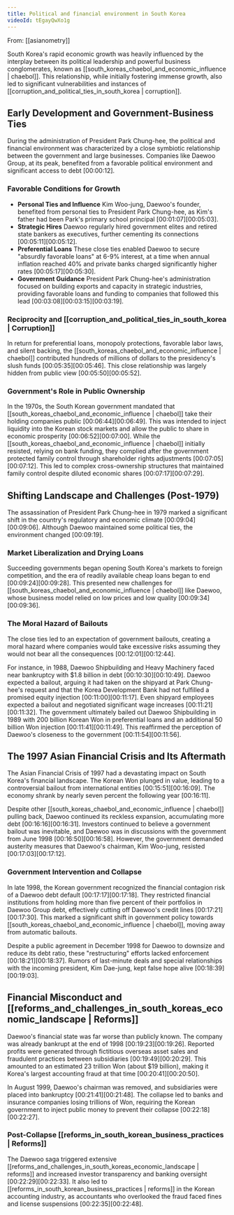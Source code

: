 ```yaml
---
title: Political and financial environment in South Korea
videoId: tEgayQwXo1g
---
```


From: [[asianometry]] <br/> 

South Korea's rapid economic growth was heavily influenced by the interplay between its political leadership and powerful business conglomerates, known as [[south_koreas_chaebol_and_economic_influence | chaebol]]. This relationship, while initially fostering immense growth, also led to significant vulnerabilities and instances of [[corruption_and_political_ties_in_south_korea | corruption]].

## Early Development and Government-Business Ties

During the administration of President Park Chung-hee, the political and financial environment was characterized by a close symbiotic relationship between the government and large businesses. Companies like Daewoo Group, at its peak, benefited from a favorable political environment and significant access to debt <a class="yt-timestamp" data-t="00:00:12">[00:00:12]</a>.

### Favorable Conditions for Growth
*   **Personal Ties and Influence** Kim Woo-jung, Daewoo's founder, benefited from personal ties to President Park Chung-hee, as Kim's father had been Park's primary school principal <a class="yt-timestamp" data-t="00:01:07">[00:01:07]</a><a class="yt-timestamp" data-t="00:05:03">[00:05:03]</a>.
*   **Strategic Hires** Daewoo regularly hired government elites and retired state bankers as executives, further cementing its connections <a class="yt-timestamp" data-t="00:05:11">[00:05:11]</a><a class="yt-timestamp" data-t="00:05:12">[00:05:12]</a>.
*   **Preferential Loans** These close ties enabled Daewoo to secure "absurdly favorable loans" at 6-9% interest, at a time when annual inflation reached 40% and private banks charged significantly higher rates <a class="yt-timestamp" data-t="00:05:17">[00:05:17]</a><a class="yt-timestamp" data-t="00:05:30">[00:05:30]</a>.
*   **Government Guidance** President Park Chung-hee's administration focused on building exports and capacity in strategic industries, providing favorable loans and funding to companies that followed this lead <a class="yt-timestamp" data-t="00:03:08">[00:03:08]</a><a class="yt-timestamp" data-t="00:03:15">[00:03:15]</a><a class="yt-timestamp" data-t="00:03:19">[00:03:19]</a>.

### Reciprocity and [[corruption_and_political_ties_in_south_korea | Corruption]]
In return for preferential loans, monopoly protections, favorable labor laws, and silent backing, the [[south_koreas_chaebol_and_economic_influence | chaebol]] contributed hundreds of millions of dollars to the presidency's slush funds <a class="yt-timestamp" data-t="00:05:35">[00:05:35]</a><a class="yt-timestamp" data-t="00:05:46">[00:05:46]</a>. This close relationship was largely hidden from public view <a class="yt-timestamp" data-t="00:05:50">[00:05:50]</a><a class="yt-timestamp" data-t="00:05:52">[00:05:52]</a>.

### Government's Role in Public Ownership
In the 1970s, the South Korean government mandated that [[south_koreas_chaebol_and_economic_influence | chaebol]] take their holding companies public <a class="yt-timestamp" data-t="00:06:44">[00:06:44]</a><a class="yt-timestamp" data-t="00:06:49">[00:06:49]</a>. This was intended to inject liquidity into the Korean stock markets and allow the public to share in economic prosperity <a class="yt-timestamp" data-t="00:06:52">[00:06:52]</a><a class="yt-timestamp" data-t="00:07:00">[00:07:00]</a>. While the [[south_koreas_chaebol_and_economic_influence | chaebol]] initially resisted, relying on bank funding, they complied after the government protected family control through shareholder rights adjustments <a class="yt-timestamp" data-t="00:07:05">[00:07:05]</a><a class="yt-timestamp" data-t="00:07:12">[00:07:12]</a>. This led to complex cross-ownership structures that maintained family control despite diluted economic shares <a class="yt-timestamp" data-t="00:07:17">[00:07:17]</a><a class="yt-timestamp" data-t="00:07:29">[00:07:29]</a>.

## Shifting Landscape and Challenges (Post-1979)

The assassination of President Park Chung-hee in 1979 marked a significant shift in the country's regulatory and economic climate <a class="yt-timestamp" data-t="00:09:04">[00:09:04]</a><a class="yt-timestamp" data-t="00:09:06">[00:09:06]</a>. Although Daewoo maintained some political ties, the environment changed <a class="yt-timestamp" data-t="00:09:19">[00:09:19]</a>.

### Market Liberalization and Drying Loans
Succeeding governments began opening South Korea's markets to foreign competition, and the era of readily available cheap loans began to end <a class="yt-timestamp" data-t="00:09:24">[00:09:24]</a><a class="yt-timestamp" data-t="00:09:28">[00:09:28]</a>. This presented new challenges for [[south_koreas_chaebol_and_economic_influence | chaebol]] like Daewoo, whose business model relied on low prices and low quality <a class="yt-timestamp" data-t="00:09:34">[00:09:34]</a><a class="yt-timestamp" data-t="00:09:36">[00:09:36]</a>.

### The Moral Hazard of Bailouts
The close ties led to an expectation of government bailouts, creating a moral hazard where companies would take excessive risks assuming they would not bear all the consequences <a class="yt-timestamp" data-t="00:12:01">[00:12:01]</a><a class="yt-timestamp" data-t="00:12:44">[00:12:44]</a>.

For instance, in 1988, Daewoo Shipbuilding and Heavy Machinery faced near bankruptcy with $1.8 billion in debt <a class="yt-timestamp" data-t="00:10:30">[00:10:30]</a><a class="yt-timestamp" data-t="00:10:49">[00:10:49]</a>. Daewoo expected a bailout, arguing it had taken on the shipyard at Park Chung-hee's request and that the Korea Development Bank had not fulfilled a promised equity injection <a class="yt-timestamp" data-t="00:11:00">[00:11:00]</a><a class="yt-timestamp" data-t="00:11:17">[00:11:17]</a>. Even shipyard employees expected a bailout and negotiated significant wage increases <a class="yt-timestamp" data-t="00:11:21">[00:11:21]</a><a class="yt-timestamp" data-t="00:11:32">[00:11:32]</a>. The government ultimately bailed out Daewoo Shipbuilding in 1989 with 200 billion Korean Won in preferential loans and an additional 50 billion Won injection <a class="yt-timestamp" data-t="00:11:41">[00:11:41]</a><a class="yt-timestamp" data-t="00:11:49">[00:11:49]</a>. This reaffirmed the perception of Daewoo's closeness to the government <a class="yt-timestamp" data-t="00:11:54">[00:11:54]</a><a class="yt-timestamp" data-t="00:11:56">[00:11:56]</a>.

## The 1997 Asian Financial Crisis and Its Aftermath

The Asian Financial Crisis of 1997 had a devastating impact on South Korea's financial landscape. The Korean Won plunged in value, leading to a controversial bailout from international entities <a class="yt-timestamp" data-t="00:15:51">[00:15:51]</a><a class="yt-timestamp" data-t="00:16:09">[00:16:09]</a>. The economy shrank by nearly seven percent the following year <a class="yt-timestamp" data-t="00:16:11">[00:16:11]</a>.

Despite other [[south_koreas_chaebol_and_economic_influence | chaebol]] pulling back, Daewoo continued its reckless expansion, accumulating more debt <a class="yt-timestamp" data-t="00:16:16">[00:16:16]</a><a class="yt-timestamp" data-t="00:16:31">[00:16:31]</a>. Investors continued to believe a government bailout was inevitable, and Daewoo was in discussions with the government from June 1998 <a class="yt-timestamp" data-t="00:16:50">[00:16:50]</a><a class="yt-timestamp" data-t="00:16:58">[00:16:58]</a>. However, the government demanded austerity measures that Daewoo's chairman, Kim Woo-jung, resisted <a class="yt-timestamp" data-t="00:17:03">[00:17:03]</a><a class="yt-timestamp" data-t="00:17:12">[00:17:12]</a>.

### Government Intervention and Collapse
In late 1998, the Korean government recognized the financial contagion risk of a Daewoo debt default <a class="yt-timestamp" data-t="00:17:17">[00:17:17]</a><a class="yt-timestamp" data-t="00:17:18">[00:17:18]</a>. They restricted financial institutions from holding more than five percent of their portfolios in Daewoo Group debt, effectively cutting off Daewoo's credit lines <a class="yt-timestamp" data-t="00:17:21">[00:17:21]</a><a class="yt-timestamp" data-t="00:17:30">[00:17:30]</a>. This marked a significant shift in government policy towards [[south_koreas_chaebol_and_economic_influence | chaebol]], moving away from automatic bailouts.

Despite a public agreement in December 1998 for Daewoo to downsize and reduce its debt ratio, these "restructuring" efforts lacked enforcement <a class="yt-timestamp" data-t="00:18:21">[00:18:21]</a><a class="yt-timestamp" data-t="00:18:37">[00:18:37]</a>. Rumors of last-minute deals and special relationships with the incoming president, Kim Dae-jung, kept false hope alive <a class="yt-timestamp" data-t="00:18:39">[00:18:39]</a><a class="yt-timestamp" data-t="00:19:03">[00:19:03]</a>.

## Financial Misconduct and [[reforms_and_challenges_in_south_koreas_economic_landscape | Reforms]]
Daewoo's financial state was far worse than publicly known. The company was already bankrupt at the end of 1998 <a class="yt-timestamp" data-t="00:19:23">[00:19:23]</a><a class="yt-timestamp" data-t="00:19:26">[00:19:26]</a>. Reported profits were generated through fictitious overseas asset sales and fraudulent practices between subsidiaries <a class="yt-timestamp" data-t="00:19:49">[00:19:49]</a><a class="yt-timestamp" data-t="00:20:29">[00:20:29]</a>. This amounted to an estimated 23 trillion Won (about $19 billion), making it Korea's largest accounting fraud at that time <a class="yt-timestamp" data-t="00:20:41">[00:20:41]</a><a class="yt-timestamp" data-t="00:20:50">[00:20:50]</a>.

In August 1999, Daewoo's chairman was removed, and subsidiaries were placed into bankruptcy <a class="yt-timestamp" data-t="00:21:41">[00:21:41]</a><a class="yt-timestamp" data-t="00:21:48">[00:21:48]</a>. The collapse led to banks and insurance companies losing trillions of Won, requiring the Korean government to inject public money to prevent their collapse <a class="yt-timestamp" data-t="00:22:18">[00:22:18]</a><a class="yt-timestamp" data-t="00:22:27">[00:22:27]</a>.

### Post-Collapse [[reforms_in_south_korean_business_practices | Reforms]]
The Daewoo saga triggered extensive [[reforms_and_challenges_in_south_koreas_economic_landscape | reforms]] and increased investor transparency and banking oversight <a class="yt-timestamp" data-t="00:22:29">[00:22:29]</a><a class="yt-timestamp" data-t="00:22:33">[00:22:33]</a>. It also led to [[reforms_in_south_korean_business_practices | reforms]] in the Korean accounting industry, as accountants who overlooked the fraud faced fines and license suspensions <a class="yt-timestamp" data-t="00:22:35">[00:22:35]</a><a class="yt-timestamp" data-t="00:22:48">[00:22:48]</a>.